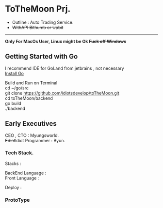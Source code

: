 # ToTheMoon Prj.
 - Outline : Auto Trading Service.
 - ~~WithAPI Bithumb or Upbit~~
---
**Only For MacOs User, Linux might be Ok  ~~Fuck off Windows~~**  

## Getting Started with Go

I recommend IDE for GoLand from jetbrains , not necessary  
[Install Go](https://golang.org/doc/install)  

Build and Run on Terminal  
cd ~/go/src  
git clone https://github.com/idiotsdevelop/toTheMoon.git    
cd toTheMoon/backend   
go build   
./backend   

## Early Executives

CEO , CTO : Myungsworld.   
~~Ediot~~Idiot Programmer : Byun. 

### Tech Stack.

Stacks :  

BackEnd Language :   
Front Language :  

Deploy :  

### ProtoType


